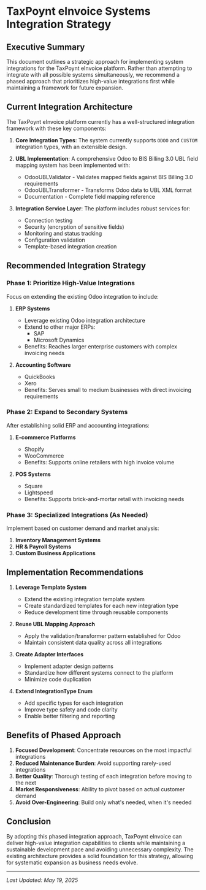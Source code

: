 # TaxPoynt eInvoice Systems Integration Strategy

## Executive Summary

This document outlines a strategic approach for implementing system integrations for the TaxPoynt eInvoice platform. Rather than attempting to integrate with all possible systems simultaneously, we recommend a phased approach that prioritizes high-value integrations first while maintaining a framework for future expansion.

## Current Integration Architecture

The TaxPoynt eInvoice platform currently has a well-structured integration framework with these key components:

1. **Core Integration Types**: The system currently supports `ODOO` and `CUSTOM` integration types, with an extensible design.

2. **UBL Implementation**: A comprehensive Odoo to BIS Billing 3.0 UBL field mapping system has been implemented with:
   - OdooUBLValidator - Validates mapped fields against BIS Billing 3.0 requirements
   - OdooUBLTransformer - Transforms Odoo data to UBL XML format
   - Documentation - Complete field mapping reference

3. **Integration Service Layer**: The platform includes robust services for:
   - Connection testing
   - Security (encryption of sensitive fields)
   - Monitoring and status tracking
   - Configuration validation
   - Template-based integration creation

## Recommended Integration Strategy

### Phase 1: Prioritize High-Value Integrations

Focus on extending the existing Odoo integration to include:

1. **ERP Systems**
   - Leverage existing Odoo integration architecture
   - Extend to other major ERPs:
     - SAP
     - Microsoft Dynamics
   - Benefits: Reaches larger enterprise customers with complex invoicing needs

2. **Accounting Software**
   - QuickBooks
   - Xero
   - Benefits: Serves small to medium businesses with direct invoicing requirements

### Phase 2: Expand to Secondary Systems

After establishing solid ERP and accounting integrations:

1. **E-commerce Platforms**
   - Shopify
   - WooCommerce
   - Benefits: Supports online retailers with high invoice volume

2. **POS Systems**
   - Square
   - Lightspeed
   - Benefits: Supports brick-and-mortar retail with invoicing needs

### Phase 3: Specialized Integrations (As Needed)

Implement based on customer demand and market analysis:

1. **Inventory Management Systems**
2. **HR & Payroll Systems**
3. **Custom Business Applications**

## Implementation Recommendations

1. **Leverage Template System**
   - Extend the existing integration template system
   - Create standardized templates for each new integration type
   - Reduce development time through reusable components

2. **Reuse UBL Mapping Approach**
   - Apply the validation/transformer pattern established for Odoo
   - Maintain consistent data quality across all integrations

3. **Create Adapter Interfaces**
   - Implement adapter design patterns
   - Standardize how different systems connect to the platform
   - Minimize code duplication

4. **Extend IntegrationType Enum**
   - Add specific types for each integration
   - Improve type safety and code clarity
   - Enable better filtering and reporting

## Benefits of Phased Approach

1. **Focused Development**: Concentrate resources on the most impactful integrations
2. **Reduced Maintenance Burden**: Avoid supporting rarely-used integrations
3. **Better Quality**: Thorough testing of each integration before moving to the next
4. **Market Responsiveness**: Ability to pivot based on actual customer demand
5. **Avoid Over-Engineering**: Build only what's needed, when it's needed

## Conclusion

By adopting this phased integration approach, TaxPoynt eInvoice can deliver high-value integration capabilities to clients while maintaining a sustainable development pace and avoiding unnecessary complexity. The existing architecture provides a solid foundation for this strategy, allowing for systematic expansion as business needs evolve.

---

*Last Updated: May 19, 2025*
